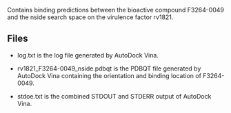 Contains binding predictions between the bioactive compound F3264-0049 and the nside search space on the virulence factor rv1821.

## Files

- log.txt is the log file generated by AutoDock Vina.

- rv1821_F3264-0049_nside.pdbqt is the PDBQT file generated by AutoDock Vina containing the orientation and binding location of F3264-0049.

- stdoe.txt is the combined STDOUT and STDERR output of AutoDock Vina.

